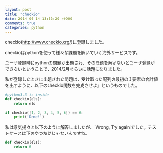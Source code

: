 ```yaml
---
layout: post
title: "checkio"
date: 2014-06-14 13:58:20 +0900
comments: true
categories: python
---
```

checkio(http://www.checkio.org/)に登録しました。

checkioはpythonを使って様々な課題を解いていく海外サービスです。

ユーザ登録時にpythonの問題が出題され、その問題を解かないとユーザ登録ができないということで、2014/2月ぐらいに話題になりました。

私が登録したときに出題された問題は、受け取った配列の最初の３要素の合計値を出すように、以下のcheckio関数を完成させよ」というものでした。
``` python checkio first tryout
#python3.3 is inside
def checkio(els):
    return els

if checkio([1, 2, 3, 4, 5, 6]) == 6:
    print('Done!')
```
私は意気揚々と以下のように解答しましたが、
Wrong, Try again!でした。テストケースは下のやつだけじゃないんですね。
``` python n10o's sweet answer
def checkio(els):
    return 6
``` 
